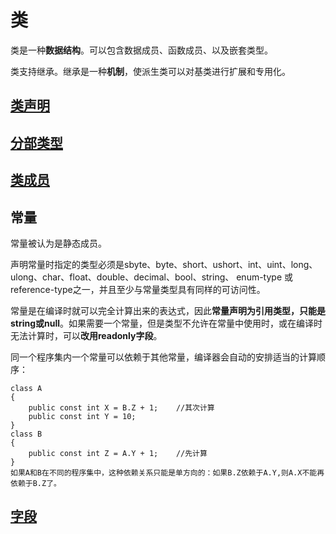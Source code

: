 # 类

类是一种**数据结构**。可以包含数据成员、函数成员、以及嵌套类型。

类支持继承。继承是一种**机制**，使派生类可以对基类进行扩展和专用化。

## [类声明](/类/lei-sheng-ming.md)

## [分部类型](/类/fen-bu-lei-xing.md)

## [类成员](/类/lei-cheng-yuan.md)

## 常量

常量被认为是静态成员。

声明常量时指定的类型必须是sbyte、byte、short、ushort、int、uint、long、ulong、char、float、double、decimal、bool、string、 enum-type 或 reference-type之一，并且至少与常量类型具有同样的可访问性。

常量是在编译时就可以完全计算出来的表达式，因此**常量声明为引用类型，只能是string或null**。如果需要一个常量，但是类型不允许在常量中使用时，或在编译时无法计算时，可以**改用readonly字段**。

同一个程序集内一个常量可以依赖于其他常量，编译器会自动的安排适当的计算顺序：

```
class A
{
    public const int X = B.Z + 1;    //其次计算
    public const int Y = 10;
}
class B
{
    public const int Z = A.Y + 1;    //先计算
}
如果A和B在不同的程序集中，这种依赖关系只能是单方向的：如果B.Z依赖于A.Y,则A.X不能再依赖于B.Z了。
```

## [字段](/类/zi-duan.md)



